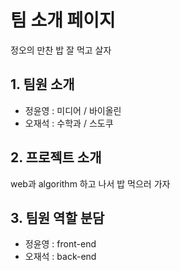 # 팀 소개 페이지
정오의 만찬
밥 잘 먹고 살자

## 1. 팀원 소개

- 정윤영 : 미디어 / 바이올린
- 오재석 : 수학과 / 스도쿠

## 2. 프로젝트 소개

web과 algorithm 하고 나서 밥 먹으러 가자

## 3. 팀원 역할 분담

- 정윤영 : front-end
- 오재석 : back-end